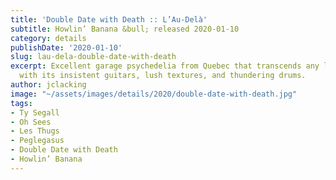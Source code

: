 ```yaml
---
title: 'Double Date with Death :: L’Au-Delà'
subtitle: Howlin’ Banana &bull; released 2020-01-10
category: details
publishDate: '2020-01-10'
slug: lau-dela-double-date-with-death
excerpt: Excellent garage psychedelia from Quebec that transcends any language barrier
  with its insistent guitars, lush textures, and thundering drums.
author: jclacking
image: "~/assets/images/details/2020/double-date-with-death.jpg"
tags:
- Ty Segall
- Oh Sees
- Les Thugs
- Peglegasus
- Double Date with Death
- Howlin’ Banana
---
```


